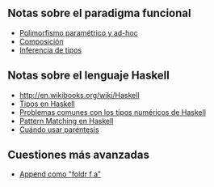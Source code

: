 Notas sobre el paradigma funcional
----------------------------------

-   [Polimorfismo paramétrico y ad-hoc](polimorfismo-parametrico-y-ad-hoc.md)
-   [Composición](composicion.md)
-   [Inferencia de tipos](inferencia-de-tipos.md)

Notas sobre el lenguaje Haskell
-------------------------------

-   <http://en.wikibooks.org/wiki/Haskell>
-   [Tipos en Haskell](tipos-en-haskell.md)
-   [Problemas comunes con los tipos numéricos de Haskell](problemas-comunes-con-los-tipos-numericos-de-haskell.md)
-   [Pattern Matching en Haskell](pattern-matching-en-haskell.md)
-   [Cuándo usar paréntesis](cuando-usar-parentesis.md)

Cuestiones más avanzadas
------------------------

-   [Append como "foldr f a"](Append_como_"foldr_f_a" "wikilink")

